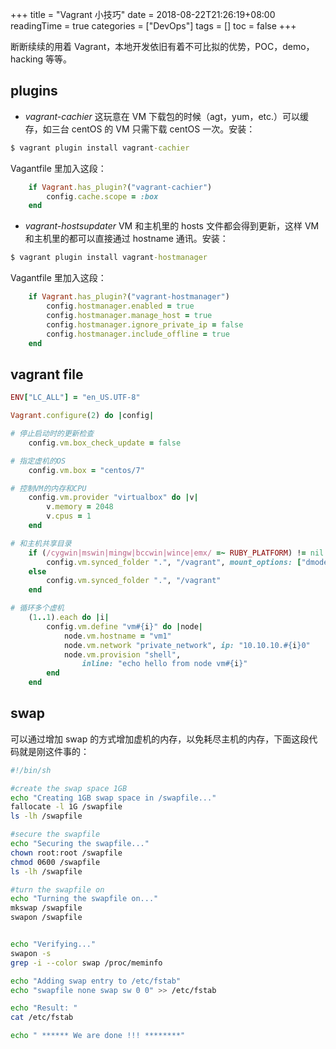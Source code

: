 +++
title = "Vagrant 小技巧"
date = 2018-08-22T21:26:19+08:00
readingTime = true
categories = ["DevOps"]
tags = []
toc = false
+++

断断续续的用着 Vagrant，本地开发依旧有着不可比拟的优势，POC，demo，hacking 等等。

<!--more-->

## plugins

-   _vagrant-cachier_
    这玩意在 VM 下载包的时候（agt，yum，etc.）可以缓存，如三台 centOS 的 VM 只需下载 centOS 一次。安装：

```cmd
$ vagrant plugin install vagrant-cachier
```

Vagantfile 里加入这段：

```ruby
	if Vagrant.has_plugin?("vagrant-cachier")
		config.cache.scope = :box
	end
```

-   _vagrant-hostsupdater_
    VM 和主机里的 hosts 文件都会得到更新，这样 VM 和主机里的都可以直接通过 hostname 通讯。安装：

```cmd
$ vagrant plugin install vagrant-hostmanager
```

Vagantfile 里加入这段：

```ruby
	if Vagrant.has_plugin?("vagrant-hostmanager")
		config.hostmanager.enabled = true
		config.hostmanager.manage_host = true
		config.hostmanager.ignore_private_ip = false
		config.hostmanager.include_offline = true
	end
```

## vagrant file

```ruby
ENV["LC_ALL"] = "en_US.UTF-8"

Vagrant.configure(2) do |config|

# 停止启动时的更新检查
	config.vm.box_check_update = false

# 指定虚机的OS
	config.vm.box = "centos/7"

# 控制VM的内存和CPU
	config.vm.provider "virtualbox" do |v|
		v.memory = 2048
		v.cpus = 1
	end

# 和主机共享目录
	if (/cygwin|mswin|mingw|bccwin|wince|emx/ =~ RUBY_PLATFORM) != nil
		config.vm.synced_folder ".", "/vagrant", mount_options: ["dmode=777,fmode=777"]
	else
		config.vm.synced_folder ".", "/vagrant"
	end

# 循环多个虚机
	(1..1).each do |i|
		config.vm.define "vm#{i}" do |node|
			node.vm.hostname = "vm1"
			node.vm.network "private_network", ip: "10.10.10.#{i}0"
			node.vm.provision "shell",
      			inline: "echo hello from node vm#{i}"
		end
	end
```

## swap

可以通过增加 swap 的方式增加虚机的内存，以免耗尽主机的内存，下面这段代码就是刚这件事的：

```bash
#!/bin/sh

#create the swap space 1GB
echo "Creating 1GB swap space in /swapfile..."
fallocate -l 1G /swapfile
ls -lh /swapfile

#secure the swapfile
echo "Securing the swapfile..."
chown root:root /swapfile
chmod 0600 /swapfile
ls -lh /swapfile

#turn the swapfile on
echo "Turning the swapfile on..."
mkswap /swapfile
swapon /swapfile


echo "Verifying..."
swapon -s
grep -i --color swap /proc/meminfo

echo "Adding swap entry to /etc/fstab"
echo "swapfile none swap sw 0 0" >> /etc/fstab

echo "Result: "
cat /etc/fstab

echo " ****** We are done !!! ********"
```
